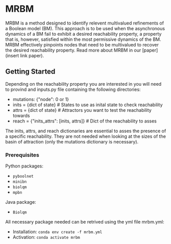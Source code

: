 # MRBM

MRBM is a method designed to identify relevent multivalued refinements of a Boolean model (BM). This approach is to be used when the asynchronous dynamics of a BM fail to exhibit a desired reachability property, a property that is, however, satisfied within the most permissive dynamics of the BM. MRBM effectively pinpoints nodes that need to be multivalued to recover the desired reachability property. Read more about MRBM in our [paper](insert link paper).

## Getting Started

Depending on the  reachability property you are interested in you will need to provind and inputs.py file containing the following directories:

  - mutations: {"node": 0 or 1}
  - inits = {dict of state} # States to use as inital state to check reachability
  - attrs = {dict of state} # Attractors you want to test the reachability towards
  - reach = {"inits_attrs": [inits, attrs]} # Dict of the reachability to asses

The inits, attrs, and reach dictionaries are essential to asses the presence of a specific reachability. They are not needed when looking at the sizes of the basin of attraction (only the mutations dictionary is necessary). 

### Prerequisites
Python packages:
  - `pyboolnet`
  - `minibn`
  - `biolqm`
  - `mpbn`

Java package:
  - `Biolqm`

All necessary package needed can be retrived using the yml file mrbm.yml:
  - Installation: `conda env create -f mrbm.yml`
  - Activation: `conda activate mrbm`
